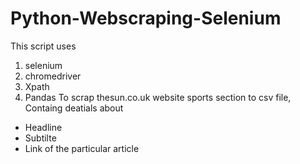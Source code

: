 # Python-Webscraping-Selenium

This script uses  
1) selenium
2) chromedriver
3) Xpath
4) Pandas
To scrap thesun.co.uk website sports section to csv file, Containg deatials about 
  - Headline
  - Subtilte 
  - Link 
 of the particular article

